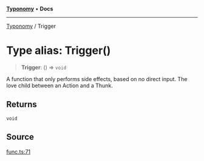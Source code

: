 [**Typonomy**](../README.md) • **Docs**

***

[Typonomy](../globals.md) / Trigger

# Type alias: Trigger()

> **Trigger**: () => `void`

A function that only performs side effects, based on no direct input.
The love child between an Action and a Thunk.

## Returns

`void`

## Source

[func.ts:71](https://github.com/softcraft-development/typonomy/blob/765a39464ce76242064341d502188569b9fd202c/src/func.ts#L71)
